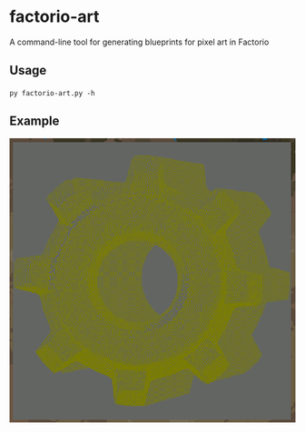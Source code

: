# factorio-art
A command-line tool for generating blueprints for pixel art in Factorio

## Usage

`py factorio-art.py -h`

## Example

![](readme.png)
